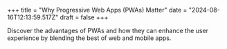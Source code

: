 +++
title = "Why Progressive Web Apps (PWAs) Matter"
date = "2024-08-16T12:13:59.517Z"
draft = false
+++

  Discover the advantages of PWAs and how they can enhance the user experience by blending the best of web and mobile apps.
        